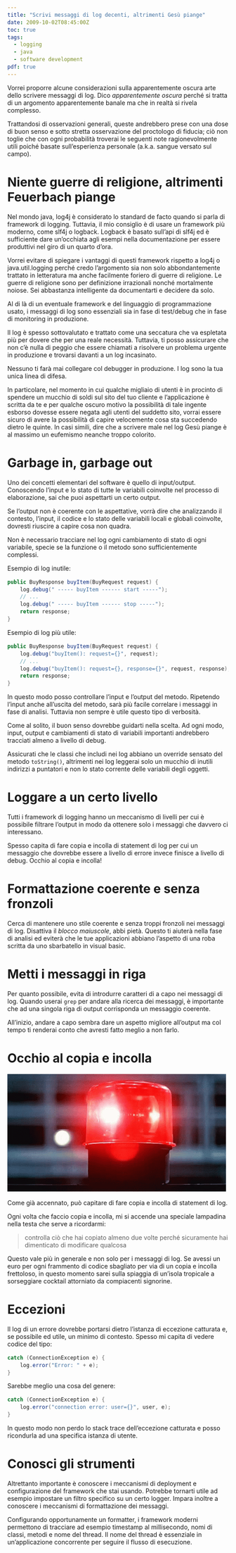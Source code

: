 ```yaml
---
title: "Scrivi messaggi di log decenti, altrimenti Gesù piange"
date: 2009-10-02T08:45:00Z
toc: true
tags:
  - logging
  - java
  - software development
pdf: true
---
```


Vorrei proporre alcune considerazioni sulla apparentemente oscura arte dello
scrivere messaggi di log. Dico _apparentemente oscura_ perché si tratta di un
argomento apparentemente banale ma che in realtà si rivela complesso.

Trattandosi di osservazioni generali, queste andrebbero prese con una dose di
buon senso e sotto stretta osservazione del proctologo di fiducia; ciò non
toglie che con ogni probabilità troverai le seguenti note ragionevolmente utili
poiché basate sull’esperienza personale (a.k.a. sangue versato sul campo).

# Niente guerre di religione, altrimenti Feuerbach piange

Nel mondo java, log4j è considerato lo standard de facto quando si parla di
framework di logging. Tuttavia, il mio consiglio è di usare un framework più
moderno, come slf4j o logback. Logback è basato sull’api di slf4j ed è
sufficiente dare un’occhiata agli esempi nella documentazione per essere
produttivi nel giro di un quarto d’ora.

Vorrei evitare di spiegare i vantaggi di questi framework rispetto a log4j o
java.util.logging perché credo l’argomento sia non solo abbondantemente trattato
in letteratura ma anche facilmente foriero di guerre di religione. Le guerre di
religione sono per definizione irrazionali nonché mortalmente noiose. Sei
abbastanza intelligente da documentarti e decidere da solo.

Al di là di un eventuale framework e del linguaggio di programmazione usato, i
messaggi di log sono essenziali sia in fase di test/debug che in fase di
monitoring in produzione.

Il log è spesso sottovalutato e trattato come una seccatura che va espletata più
per dovere che per una reale necessità. Tuttavia, ti posso assicurare che non
c’è nulla di peggio che essere chiamati a risolvere un problema urgente in
produzione e trovarsi davanti a un log incasinato.

Nessuno ti farà mai collegare col debugger in produzione. I log sono la tua
unica linea di difesa.

In particolare, nel momento in cui qualche migliaio di utenti è in procinto di
spendere un mucchio di soldi sul sito del tuo cliente e l’applicazione è scritta
da te e per qualche oscuro motivo la possibilità di tale ingente esborso dovesse
essere negata agli utenti del suddetto sito, vorrai essere sicuro di avere la
possibilità di capire velocemente cosa sta succedendo dietro le quinte. In casi
simili, dire che a scrivere male nel log Gesù piange è al massimo un eufemismo
neanche troppo colorito.

# Garbage in, garbage out

Uno dei concetti elementari del software è quello di input/output. Conoscendo
l’input e lo stato di tutte le variabili coinvolte nel processo di elaborazione,
sai che puoi aspettarti un certo output.

Se l’output non è coerente con le aspettative, vorrà dire che analizzando il
contesto, l’input, il codice e lo stato delle variabili locali e globali
coinvolte, dovresti riuscire a capire cosa non quadra.

Non è necessario tracciare nel log ogni cambiamento di stato di ogni variabile,
specie se la funzione o il metodo sono sufficientemente complessi.

Esempio di log inutile:

```java
public BuyResponse buyItem(BuyRequest request) {
    log.debug(" ----- buyItem ------ start -----");
    // ...
    log.debug(" ----- buyItem ------ stop -----");
    return response;
}
```

Esempio di log più utile:

```java
public BuyResponse buyItem(BuyRequest request) {
    log.debug("buyItem(): request={}", request);
    // ...
    log.debug("buyItem(): request={}, response={}", request, response);
    return response;
}
```

In questo modo posso controllare l’input e l’output del metodo. Ripetendo
l’input anche all’uscita del metodo, sarà più facile correlare i messaggi in
fase di analisi. Tuttavia non sempre è utile questo tipo di verbosità.

Come al solito, il buon senso dovrebbe guidarti nella scelta. Ad ogni modo,
input, output e cambiamenti di stato di variabili importanti andrebbero
tracciati almeno a livello di debug.

Assicurati che le classi che includi nei log abbiano un override sensato del
metodo `toString()`, altrimenti nei log leggerai solo un mucchio di inutili
indirizzi a puntatori e non lo stato corrente delle variabili degli oggetti.

# Loggare a un certo livello

Tutti i framework di logging hanno un meccanismo di livelli per cui è possibile
filtrare l’output in modo da ottenere solo i messaggi che davvero ci
interessano.

Spesso capita di fare copia e incolla di statement di log per cui un messaggio
che dovrebbe essere a livello di errore invece finisce a livello di debug.
Occhio al copia e incolla!

# Formattazione coerente e senza fronzoli

Cerca di mantenere uno stile coerente e senza troppi fronzoli nei messaggi di
log. Disattiva il _blocco maiuscole_, abbi pietà. Questo ti aiuterà nella fase
di analisi ed eviterà che le tue applicazioni abbiano l’aspetto di una roba
scritta da uno sbarbatello in visual basic.

# Metti i messaggi in riga

Per quanto possibile, evita di introdurre caratteri di a capo nei messaggi di
log. Quando userai `grep` per andare alla ricerca dei messaggi, è importante che
ad una singola riga di output corrisponda un messaggio coerente.

All’inizio, andare a capo sembra dare un aspetto migliore all’output ma col
tempo ti renderai conto che avresti fatto meglio a non farlo.

# Occhio al copia e incolla

![Allarme rosso](../images/posts/blinking-alarm.gif)

Come già accennato, può capitare di fare copia e incolla di statement di log.

Ogni volta che faccio copia e incolla, mi si accende una speciale lampadina
nella testa che serve a ricordarmi:

> controlla ciò che hai copiato almeno due volte perché sicuramente hai
> dimenticato di modificare qualcosa

Questo vale più in generale e non solo per i messaggi di log. Se avessi un euro
per ogni frammento di codice sbagliato per via di un copia e incolla frettoloso,
in questo momento sarei sulla spiaggia di un’isola tropicale a sorseggiare
cocktail attorniato da compiacenti signorine.

# Eccezioni

Il log di un errore dovrebbe portarsi dietro l’istanza di eccezione catturata e,
se possibile ed utile, un minimo di contesto. Spesso mi capita di vedere codice
del tipo:

```java
catch (ConnectionException e) {
    log.error("Error: " + e);
}
```

Sarebbe meglio una cosa del genere:

```java
catch (ConnectionException e) {
    log.error("connection error: user={}", user, e);
}
```

In questo modo non perdo lo stack trace dell’eccezione catturata e posso
ricondurla ad una specifica istanza di utente.

# Conosci gli strumenti

Altrettanto importante è conoscere i meccanismi di deployment e configurazione
del framework che stai usando. Potrebbe tornarti utile ad esempio impostare un
filtro specifico su un certo logger. Impara inoltre a conoscere i meccanismi di
formattazione dei messaggi.

Configurando opportunamente un formatter, i framework moderni permettono di
tracciare ad esempio timestamp al millisecondo, nomi di classi, metodi e nome
del thread. Il nome del thread è essenziale in un’applicazione concorrente per
seguire il flusso di esecuzione.
